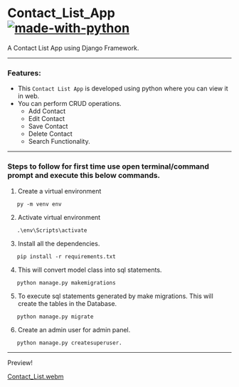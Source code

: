 # Contact_List_App [![made-with-python](https://img.shields.io/badge/Made%20with-Python-1f425f.svg)](https://www.python.org/)
A Contact List App using Django Framework.

--------------------------------------------------------
### Features:
* This `Contact List App` is developed using python where you can view it in web.
* You can perform CRUD operations.
  * Add Contact
  * Edit Contact
  * Save Contact
  * Delete Contact
  * Search Functionality.
----------------------------------------------------
### Steps to follow for first time use open terminal/command prompt and execute this below commands.

1. Create a virtual environment
~~~
   py -m venv env
~~~
2. Activate virtual environment
~~~
   .\env\Scripts\activate
~~~
3. Install all the dependencies.
~~~
   pip install -r requirements.txt
~~~
4. This will convert model class into sql statements.
~~~
   python manage.py makemigrations
~~~
5.  To execute sql statements generated by make migrations. This will create the tables in the Database. 
~~~
   python manage.py migrate
~~~
6. Create an admin user for admin panel.
~~~
   python manage.py createsuperuser.
~~~
--------------------------------------------------
Preview!

[Contact_List.webm](https://user-images.githubusercontent.com/64123078/212822424-b3b76b88-abb0-4466-a1bd-2b71e6b1e28c.webm)
